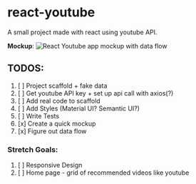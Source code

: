 # react-youtube

A small project made with react using youtube API.

**Mockup**:
![React Youtube app mockup with data flow](https://www.notion.so/image/https%3A%2F%2Fs3-us-west-2.amazonaws.com%2Fsecure.notion-static.com%2Fda163b51-925b-4dda-8992-84af97450463%2FIMG_0776.jpeg?table=block&id=e753b423-427c-4129-ae63-b4705400ae8e&width=2290&cache=v2)

## TODOS:

1. [ ] Project scaffold + fake data
2. [ ] Get youtube API key + set up api call with axios(?)
3. [ ] Add real code to scaffold
4. [ ] Add Styles (Material UI? Semantic UI?)
5. [ ] Write Tests
6. [x] Create a quick mockup
7. [x] Figure out data flow

### Stretch Goals:

1. [ ] Responsive Design
2. [ ] Home page - grid of recommended videos like youtube
